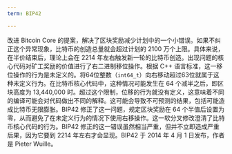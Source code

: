 ```yaml
---
term: BIP42

---
```

改进 Bitcoin Core 的提案，解决了区块奖励减少计划中的一个小错误。如果不纠正这个异常现象，比特币的创造总量就会超过计划的 2100 万个上限。具体来说，在半价结束后，理论上会在 2214 年左右触发新一轮的比特币创造。出现问题的核心代码对矿工奖励的价值进行了右二进制移位操作。根据 C++ 语言标准，这一移位操作的行为是未定义的。将64位整数（`int64_t`）向右移动超过63位就属于这种未定义行为。在比特币核心代码中，这种情况可能发生在 64 个减半之后，即区块高度为 13,440,000 时。超过这个限制，位移的行为就没有定义，这意味着不同的编译可能会对代码做出不同的解释。这可能会导致不可预测的结果，包括可能造成比特币无限膨胀。BIP42 修正了这一问题，规定区块奖励在 64 个半值后设置为零，从而避免了在未定义行为的情况下使用右移操作。这一软分叉修改澄清了比特币核心代码的行为。BIP42 修正的这一错误虽然相当严重，但并不立即造成严重后果，因为它要到 2214 年左右才会显现。BIP42 于 2014 年 4 月 1 日发布，作者是 Pieter Wuille。